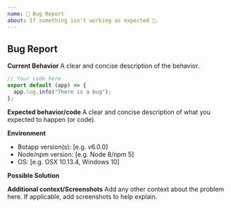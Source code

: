 ```yaml
---
name: 🐛 Bug Report
about: If something isn't working as expected 🤔.
---
```


## Bug Report

**Current Behavior**
A clear and concise description of the behavior.

```js
// Your code here
export default (app) => {
  app.log.info("There is a bug");
};
```

**Expected behavior/code**
A clear and concise description of what you expected to happen (or code).

**Environment**

- Botapp version(s): [e.g. v6.0.0]
- Node/npm version: [e.g. Node 8/npm 5]
- OS: [e.g. OSX 10.13.4, Windows 10]

**Possible Solution**

<!--- Only if you have suggestions on a fix for the bug -->

**Additional context/Screenshots**
Add any other context about the problem here. If applicable, add screenshots to help explain.
